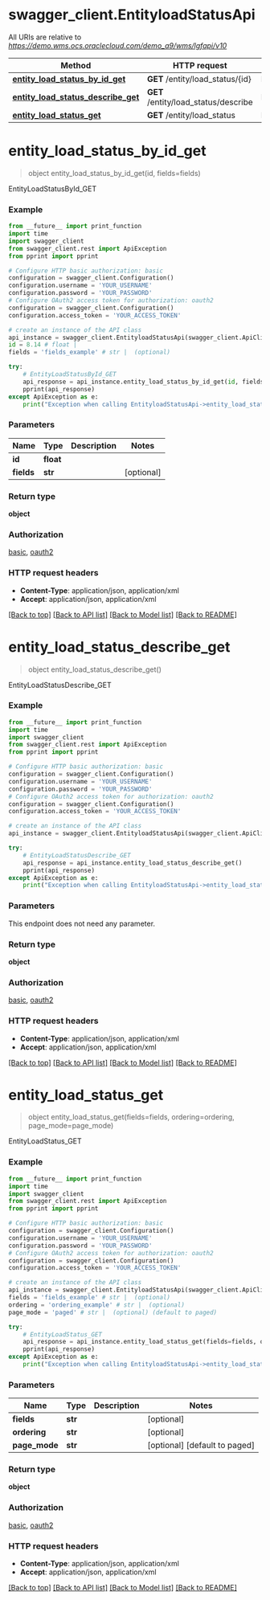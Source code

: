 # swagger_client.EntityloadStatusApi

All URIs are relative to *https://demo.wms.ocs.oraclecloud.com/demo_a9/wms/lgfapi/v10*

Method | HTTP request | Description
------------- | ------------- | -------------
[**entity_load_status_by_id_get**](EntityloadStatusApi.md#entity_load_status_by_id_get) | **GET** /entity/load_status/{id} | EntityLoadStatusById_GET
[**entity_load_status_describe_get**](EntityloadStatusApi.md#entity_load_status_describe_get) | **GET** /entity/load_status/describe | EntityLoadStatusDescribe_GET
[**entity_load_status_get**](EntityloadStatusApi.md#entity_load_status_get) | **GET** /entity/load_status | EntityLoadStatus_GET


# **entity_load_status_by_id_get**
> object entity_load_status_by_id_get(id, fields=fields)

EntityLoadStatusById_GET



### Example
```python
from __future__ import print_function
import time
import swagger_client
from swagger_client.rest import ApiException
from pprint import pprint

# Configure HTTP basic authorization: basic
configuration = swagger_client.Configuration()
configuration.username = 'YOUR_USERNAME'
configuration.password = 'YOUR_PASSWORD'
# Configure OAuth2 access token for authorization: oauth2
configuration = swagger_client.Configuration()
configuration.access_token = 'YOUR_ACCESS_TOKEN'

# create an instance of the API class
api_instance = swagger_client.EntityloadStatusApi(swagger_client.ApiClient(configuration))
id = 8.14 # float | 
fields = 'fields_example' # str |  (optional)

try:
    # EntityLoadStatusById_GET
    api_response = api_instance.entity_load_status_by_id_get(id, fields=fields)
    pprint(api_response)
except ApiException as e:
    print("Exception when calling EntityloadStatusApi->entity_load_status_by_id_get: %s\n" % e)
```

### Parameters

Name | Type | Description  | Notes
------------- | ------------- | ------------- | -------------
 **id** | **float**|  | 
 **fields** | **str**|  | [optional] 

### Return type

**object**

### Authorization

[basic](../README.md#basic), [oauth2](../README.md#oauth2)

### HTTP request headers

 - **Content-Type**: application/json, application/xml
 - **Accept**: application/json, application/xml

[[Back to top]](#) [[Back to API list]](../README.md#documentation-for-api-endpoints) [[Back to Model list]](../README.md#documentation-for-models) [[Back to README]](../README.md)

# **entity_load_status_describe_get**
> object entity_load_status_describe_get()

EntityLoadStatusDescribe_GET



### Example
```python
from __future__ import print_function
import time
import swagger_client
from swagger_client.rest import ApiException
from pprint import pprint

# Configure HTTP basic authorization: basic
configuration = swagger_client.Configuration()
configuration.username = 'YOUR_USERNAME'
configuration.password = 'YOUR_PASSWORD'
# Configure OAuth2 access token for authorization: oauth2
configuration = swagger_client.Configuration()
configuration.access_token = 'YOUR_ACCESS_TOKEN'

# create an instance of the API class
api_instance = swagger_client.EntityloadStatusApi(swagger_client.ApiClient(configuration))

try:
    # EntityLoadStatusDescribe_GET
    api_response = api_instance.entity_load_status_describe_get()
    pprint(api_response)
except ApiException as e:
    print("Exception when calling EntityloadStatusApi->entity_load_status_describe_get: %s\n" % e)
```

### Parameters
This endpoint does not need any parameter.

### Return type

**object**

### Authorization

[basic](../README.md#basic), [oauth2](../README.md#oauth2)

### HTTP request headers

 - **Content-Type**: application/json, application/xml
 - **Accept**: application/json, application/xml

[[Back to top]](#) [[Back to API list]](../README.md#documentation-for-api-endpoints) [[Back to Model list]](../README.md#documentation-for-models) [[Back to README]](../README.md)

# **entity_load_status_get**
> object entity_load_status_get(fields=fields, ordering=ordering, page_mode=page_mode)

EntityLoadStatus_GET



### Example
```python
from __future__ import print_function
import time
import swagger_client
from swagger_client.rest import ApiException
from pprint import pprint

# Configure HTTP basic authorization: basic
configuration = swagger_client.Configuration()
configuration.username = 'YOUR_USERNAME'
configuration.password = 'YOUR_PASSWORD'
# Configure OAuth2 access token for authorization: oauth2
configuration = swagger_client.Configuration()
configuration.access_token = 'YOUR_ACCESS_TOKEN'

# create an instance of the API class
api_instance = swagger_client.EntityloadStatusApi(swagger_client.ApiClient(configuration))
fields = 'fields_example' # str |  (optional)
ordering = 'ordering_example' # str |  (optional)
page_mode = 'paged' # str |  (optional) (default to paged)

try:
    # EntityLoadStatus_GET
    api_response = api_instance.entity_load_status_get(fields=fields, ordering=ordering, page_mode=page_mode)
    pprint(api_response)
except ApiException as e:
    print("Exception when calling EntityloadStatusApi->entity_load_status_get: %s\n" % e)
```

### Parameters

Name | Type | Description  | Notes
------------- | ------------- | ------------- | -------------
 **fields** | **str**|  | [optional] 
 **ordering** | **str**|  | [optional] 
 **page_mode** | **str**|  | [optional] [default to paged]

### Return type

**object**

### Authorization

[basic](../README.md#basic), [oauth2](../README.md#oauth2)

### HTTP request headers

 - **Content-Type**: application/json, application/xml
 - **Accept**: application/json, application/xml

[[Back to top]](#) [[Back to API list]](../README.md#documentation-for-api-endpoints) [[Back to Model list]](../README.md#documentation-for-models) [[Back to README]](../README.md)

